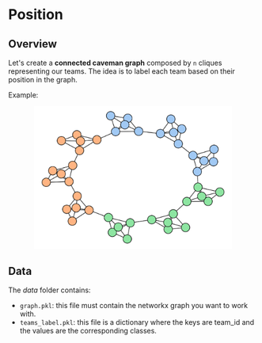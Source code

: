 # Position

## Overview

Let's create a **connected caveman graph** composed by `n` cliques representing our teams. 
The idea is to label each team based on their position in the graph.

Example: 

<p align="center">
<img src="./data/position.png" width="400">
</p>

## Data

The *data* folder contains:

- ```graph.pkl```: this file must contain the networkx graph you want to work with.
- ```teams_label.pkl```: this file is a dictionary where the keys are team_id and the values are the corresponding classes.

